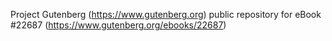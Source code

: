 Project Gutenberg (https://www.gutenberg.org) public repository for eBook #22687 (https://www.gutenberg.org/ebooks/22687)
